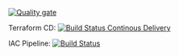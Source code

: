 [![Quality gate](https://sonarcloud.io/api/project_badges/quality_gate?project=asif-a-masood23944&token=09d54809892eb403157fbea710112bd0febc854d)](https://sonarcloud.io/dashboard?id=asif-a-masood23944)

Terraform CD: 
[![Build Status Continous Delivery](https://dev.azure.com/AcrosVSTSPro/AzureDevOpsTerraformTraining/_apis/build/status/TerraformCD?branchName=master)](https://dev.azure.com/AcrosVSTSPro/AzureDevOpsTerraformTraining/_build/latest?definitionId=18&branchName=master)

IAC Pipeline: 
[![Build Status](https://dev.azure.com/AcrosVSTSPro/AzureDevOpsTerraformTraining/_apis/build/status/IaCDeployments?branchName=master)](https://dev.azure.com/AcrosVSTSPro/AzureDevOpsTerraformTraining/_build/latest?definitionId=27&branchName=master)